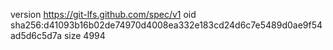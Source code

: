 version https://git-lfs.github.com/spec/v1
oid sha256:d41093b16b02de74970d4008ea332e183cd24d6c7e5489d0ae9f54ad5d6c5d7a
size 4994
